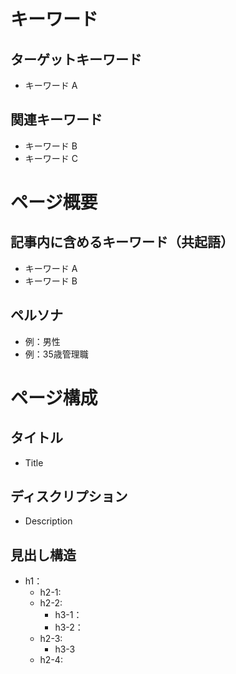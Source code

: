 # キーワード
## ターゲットキーワード
- キーワード A

## 関連キーワード
- キーワード B
- キーワード C

# ページ概要
## 記事内に含めるキーワード（共起語）
- キーワード A
- キーワード B

## ペルソナ
- 例：男性
- 例：35歳管理職

# ページ構成
## タイトル
- Title

## ディスクリプション
- Description

## 見出し構造
- h1：
    - h2-1:
    - h2-2:
        - h3-1：
        - h3-2：
    - h2-3:
        - h3-3
    - h2-4:
